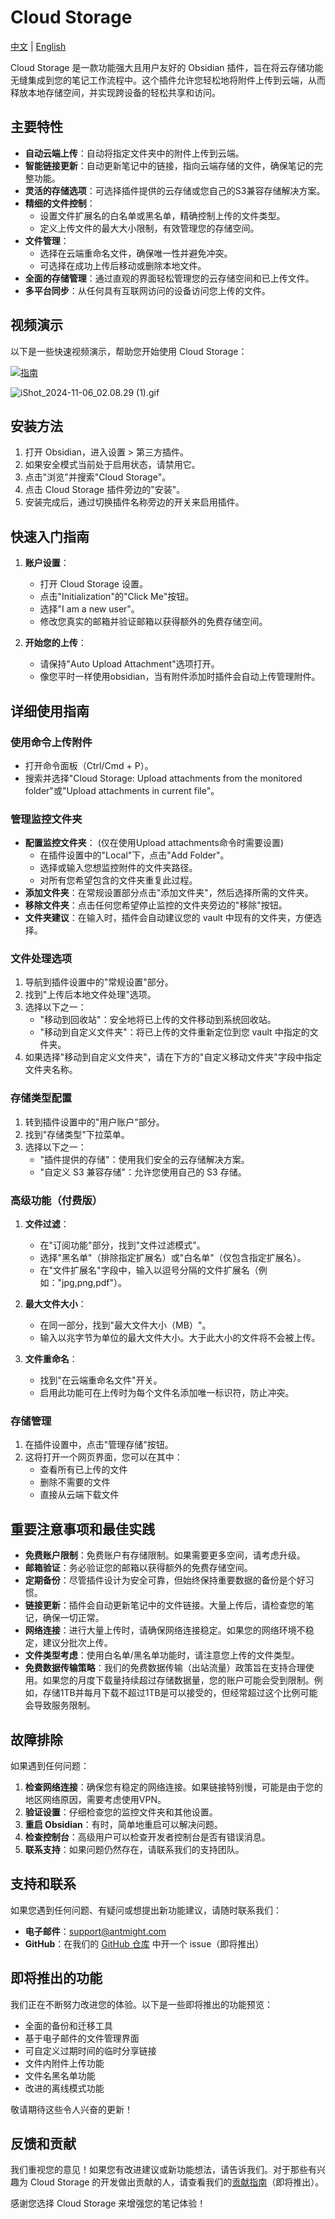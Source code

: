 # Cloud Storage
 [中文](README_ZH.md) | [English](README.md)

Cloud Storage 是一款功能强大且用户友好的 Obsidian 插件，旨在将云存储功能无缝集成到您的笔记工作流程中。这个插件允许您轻松地将附件上传到云端，从而释放本地存储空间，并实现跨设备的轻松共享和访问。

## 主要特性

- **自动云端上传**：自动将指定文件夹中的附件上传到云端。
- **智能链接更新**：自动更新笔记中的链接，指向云端存储的文件，确保笔记的完整功能。
- **灵活的存储选项**：可选择插件提供的云存储或您自己的S3兼容存储解决方案。
- **精细的文件控制**：
  - 设置文件扩展名的白名单或黑名单，精确控制上传的文件类型。
  - 定义上传文件的最大大小限制，有效管理您的存储空间。
- **文件管理**：
  - 选择在云端重命名文件，确保唯一性并避免冲突。
  - 可选择在成功上传后移动或删除本地文件。
- **全面的存储管理**：通过直观的界面轻松管理您的云存储空间和已上传文件。
- **多平台同步**：从任何具有互联网访问的设备访问您上传的文件。

## 视频演示

以下是一些快速视频演示，帮助您开始使用 Cloud Storage：

[![指南](https://link.obcs.top/public/3dd5c85e/1f2a1d0ea1/Pasted%20image%2020241104121710.png)](https://www.bilibili.com/video/BV1cW4ZeoExX/)


![iShot_2024-11-06_02.08.29 (1).gif](https://link.obcs.top/public/3dd5c85e/247f4a867d/iShot_2024-11-06_02.08.29_(1)_20241105T181828_92z4.gif)

## 安装方法

1. 打开 Obsidian，进入设置 > 第三方插件。
2. 如果安全模式当前处于启用状态，请禁用它。
3. 点击"浏览"并搜索"Cloud Storage"。
4. 点击 Cloud Storage 插件旁边的"安装"。
5. 安装完成后，通过切换插件名称旁边的开关来启用插件。

## 快速入门指南

1. **账户设置**：
   - 打开 Cloud Storage 设置。
   - 点击"Initialization"的"Click Me"按钮。
   - 选择"I am a new user"。
   - 修改您真实的邮箱并验证邮箱以获得额外的免费存储空间。

2. **开始您的上传**：
   - 请保持"Auto Upload Attachment"选项打开。
   - 像您平时一样使用obsidian，当有附件添加时插件会自动上传管理附件。

## 详细使用指南

### 使用命令上传附件

- 打开命令面板（Ctrl/Cmd + P）。
- 搜索并选择"Cloud Storage: Upload attachments from the monitored folder"或"Upload attachments in current file"。

### 管理监控文件夹

- **配置监控文件夹**：
   (仅在使用Upload attachments命令时需要设置)
   - 在插件设置中的"Local"下，点击"Add Folder"。
   - 选择或输入您想监控附件的文件夹路径。
   - 对所有您希望包含的文件夹重复此过程。
- **添加文件夹**：在常规设置部分点击"添加文件夹"，然后选择所需的文件夹。
- **移除文件夹**：点击任何您希望停止监控的文件夹旁边的"移除"按钮。
- **文件夹建议**：在输入时，插件会自动建议您的 vault 中现有的文件夹，方便选择。

### 文件处理选项

1. 导航到插件设置中的"常规设置"部分。
2. 找到"上传后本地文件处理"选项。
3. 选择以下之一：
   - "移动到回收站"：安全地将已上传的文件移动到系统回收站。
   - "移动到自定义文件夹"：将已上传的文件重新定位到您 vault 中指定的文件夹。
4. 如果选择"移动到自定义文件夹"，请在下方的"自定义移动文件夹"字段中指定文件夹名称。

### 存储类型配置

1. 转到插件设置中的"用户账户"部分。
2. 找到"存储类型"下拉菜单。
3. 选择以下之一：
   - "插件提供的存储"：使用我们安全的云存储解决方案。
   - "自定义 S3 兼容存储"：允许您使用自己的 S3 存储。

### 高级功能（付费版）

1. **文件过滤**：
   - 在"订阅功能"部分，找到"文件过滤模式"。
   - 选择"黑名单"（排除指定扩展名）或"白名单"（仅包含指定扩展名）。
   - 在"文件扩展名"字段中，输入以逗号分隔的文件扩展名（例如："jpg,png,pdf"）。

2. **最大文件大小**：
   - 在同一部分，找到"最大文件大小（MB）"。
   - 输入以兆字节为单位的最大文件大小。大于此大小的文件将不会被上传。

3. **文件重命名**：
   - 找到"在云端重命名文件"开关。
   - 启用此功能可在上传时为每个文件名添加唯一标识符，防止冲突。

### 存储管理

1. 在插件设置中，点击"管理存储"按钮。
2. 这将打开一个网页界面，您可以在其中：
   - 查看所有已上传的文件
   - 删除不需要的文件
   - 直接从云端下载文件

## 重要注意事项和最佳实践

- **免费账户限制**：免费账户有存储限制。如果需要更多空间，请考虑升级。
- **邮箱验证**：务必验证您的邮箱以获得额外的免费存储空间。
- **定期备份**：尽管插件设计为安全可靠，但始终保持重要数据的备份是个好习惯。
- **链接更新**：插件会自动更新笔记中的文件链接。大量上传后，请检查您的笔记，确保一切正常。
- **网络连接**：进行大量上传时，请确保网络连接稳定。如果您的网络环境不稳定，建议分批次上传。
- **文件类型考虑**：使用白名单/黑名单功能时，请注意您上传的文件类型。
- **免费数据传输策略**：我们的免费数据传输（出站流量）政策旨在支持合理使用。如果您的月度下载量持续超过存储数据量，您的账户可能会受到限制。例如，存储1TB并每月下载不超过1TB是可以接受的，但经常超过这个比例可能会导致服务限制。

## 故障排除

如果遇到任何问题：

1. **检查网络连接**：确保您有稳定的网络连接。如果链接特别慢，可能是由于您的地区网络原因，需要考虑使用VPN。
2. **验证设置**：仔细检查您的监控文件夹和其他设置。
3. **重启 Obsidian**：有时，简单地重启可以解决问题。
4. **检查控制台**：高级用户可以检查开发者控制台是否有错误消息。
5. **联系支持**：如果问题仍然存在，请联系我们的支持团队。

## 支持和联系

如果您遇到任何问题、有疑问或想提出新功能建议，请随时联系我们：

- **电子邮件**：support@antmight.com
- **GitHub**：在我们的 [GitHub 仓库](#) 中开一个 issue（即将推出）


## 即将推出的功能

我们正在不断努力改进您的体验。以下是一些即将推出的功能预览：

- 全面的备份和迁移工具
- 基于电子邮件的文件管理界面
- 可自定义过期时间的临时分享链接
- 文件内附件上传功能
- 文件名黑名单功能
- 改进的离线模式功能

敬请期待这些令人兴奋的更新！

## 反馈和贡献

我们重视您的意见！如果您有改进建议或新功能想法，请告诉我们。对于那些有兴趣为 Cloud Storage 的开发做出贡献的人，请查看我们的[贡献指南](#)（即将推出）。

感谢您选择 Cloud Storage 来增强您的笔记体验！
